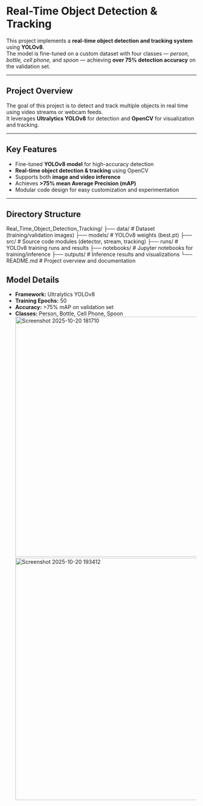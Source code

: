 # Real-Time Object Detection & Tracking

This project implements a **real-time object detection and tracking system** using **YOLOv8**.  
The model is fine-tuned on a custom dataset with four classes — *person, bottle, cell phone,* and *spoon* — achieving **over 75% detection accuracy** on the validation set.

---

##  Project Overview
The goal of this project is to detect and track multiple objects in real time using video streams or webcam feeds.  
It leverages **Ultralytics YOLOv8** for detection and **OpenCV** for visualization and tracking.

---

##  Key Features
-  Fine-tuned **YOLOv8 model** for high-accuracy detection  
-  **Real-time object detection & tracking** using OpenCV  
-  Supports both **image and video inference**  
-  Achieves **>75% mean Average Precision (mAP)**  
-  Modular code design for easy customization and experimentation  

---

##  Directory Structure

Real_Time_Object_Detection_Tracking/
├── data/                  # Dataset (training/validation images)
├── models/                # YOLOv8 weights (best.pt)
├── src/                   # Source code modules (detector, stream, tracking)
├── runs/                  # YOLOv8 training runs and results
├── notebooks/             # Jupyter notebooks for training/inference
├── outputs/               # Inference results and visualizations
└── README.md              # Project overview and documentation


##  Model Details
- **Framework:** Ultralytics YOLOv8  
- **Training Epochs:** 50  
- **Accuracy:** >75% mAP on validation set  
- **Classes:** Person, Bottle, Cell Phone, Spoon
  <img width="783" height="636" alt="Screenshot 2025-10-20 181710" src="https://github.com/user-attachments/assets/586e5ec9-9ef2-4952-8947-90c2c27801d8" />
  <img width="860" height="642" alt="Screenshot 2025-10-20 193412" src="https://github.com/user-attachments/assets/f9977c0e-f741-418a-ad25-70994e7e76a0" />


